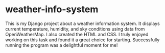 # weather-info-system
 This is my Django project about a weather information system. It displays current temperature, humidity, and sky conditions using data from OpenWeatherMap. I also created the HTML and CSS. I truly enjoyed working on this task and found it a great choice for starting. Successfully running the program was a delightful moment for me!
